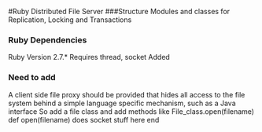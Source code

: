 #Ruby Distributed File Server
###Structure
Modules and classes for Replication, Locking and Transactions

### Ruby Dependencies

Ruby Version 2.7.*
Requires thread, socket
Added
### Need to add 
A client side file proxy should be provided that hides all access to the file system behind a simple language specific mechanism, such as a Java interface 
So add a file class and add methods like
File_class.open(filename)
def open(filename)
  does socket stuff here
end
